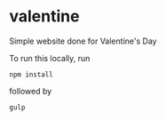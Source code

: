 # valentine
Simple website done for Valentine's Day

To run this locally, run 

<code>npm install</code>

followed by 

<code>gulp</code>

